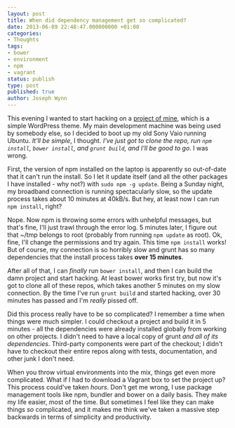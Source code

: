 ```yaml
---
layout: post
title: When did dependency management get so complicated?
date: 2013-06-09 22:48:47.000000000 +01:00
categories:
- Thoughts
tags:
- bower
- environment
- npm
- vagrant
status: publish
type: post
published: true
author: Joseph Wynn
---
```

<p>This evening I wanted to start hacking on a <a href="https://github.com/wildlyinaccurate/wildly-minimalistic-wordpress-theme">project of mine</a>, which is a simple WordPress theme. My main development machine was being used by somebody else, so I decided to boot up my old Sony Vaio running Ubuntu. <em>It'll be simple</em>, I thought. <em>I've just got to clone the repo, run <code>npm install</code>, <code>bower install</code>, and <code>grunt build</code>, and I'll be good to go</em>. I was wrong.</p>
<p>First, the version of npm installed on the laptop is apparently so out-of-date that it can't run the install. So I let it update itself (and all the other packages I have installed - why not?) with <code>sudo npm -g update</code>. Being a Sunday night, my broadband connection is running spectacularly slow, so the update process takes about 10 minutes at 40kB/s. But hey, at least now I can run <code>npm install</code>, right?</p>
<p>Nope. Now npm is throwing some errors with unhelpful messages, but that's fine, I'll just trawl through the error log. 5 minutes later, I figure out that ~/tmp belongs to root (probably from running <code>npm update</code> as root). Ok, fine, I'll change the permissions and try again. This time <code>npm install</code> works! But of course, my connection is so horribly slow and grunt has so many dependencies that the install process takes <strong>over 15 minutes</strong>.<!--more--></p>
<p>After all of that, I can <em>finally</em> run <code>bower install</code>, and then I can build the damn project and start hacking. At least bower works first try, but now it's got to clone all of these repos, which takes another 5 minutes on my slow connection. By the time I've run <code>grunt build</code> and started hacking, over 30 minutes has passed and I'm <em>really</em> pissed off.</p>
<p>Did this process really have to be so complicated? I remember a time when things were much simpler. I could checkout a project and build it in 5 minutes - all the dependencies were already installed globally from working on other projects. I didn't need to have a local copy of grunt <em>and all of its dependencies</em>. Third-party components were part of the checkout; I didn't have to checkout their entire repos along with tests, documentation, and other junk I don't need.<em><br />
</em></p>
<p>When you throw virtual environments into the mix, things get even more complicated. What if I had to download a Vagrant box to set the project up? This process could've taken <em>hours</em>. Don't get me wrong, I use package management tools like npm, bundler and bower on a daily basis. They make my life easier, most of the time. But sometimes I feel like they can make things <em>so</em> complicated, and it makes me think we've taken a massive step backwards in terms of simplicity and productivity.</p>

